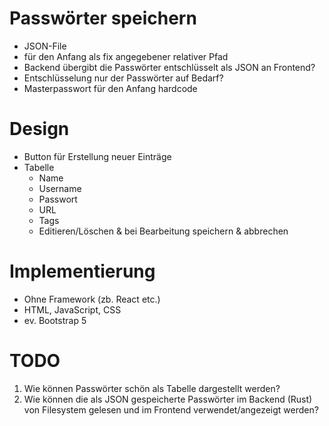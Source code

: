 # Passwörter speichern
- JSON-File
- für den Anfang als fix angegebener relativer Pfad
- Backend übergibt die Passwörter entschlüsselt als JSON an Frontend?
- Entschlüsselung nur der Passwörter auf Bedarf?
- Masterpasswort für den Anfang hardcode

# Design
- Button für Erstellung neuer Einträge
- Tabelle
    - Name
    - Username
    - Passwort
    - URL
    - Tags
    - Editieren/Löschen & bei Bearbeitung speichern & abbrechen

# Implementierung
- Ohne Framework (zb. React etc.)
- HTML, JavaScript, CSS
- ev. Bootstrap 5

# TODO
1. Wie können Passwörter schön als Tabelle dargestellt werden?
1. Wie können die als JSON gespeicherte Passwörter im Backend (Rust) von Filesystem gelesen und im Frontend verwendet/angezeigt werden?